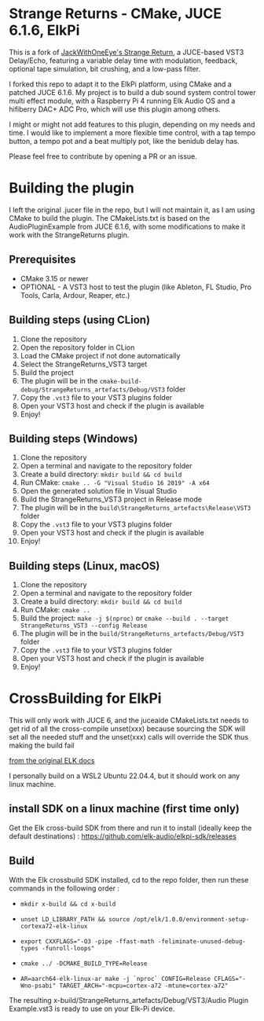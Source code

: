 # Strange Returns - CMake, JUCE 6.1.6, ElkPi
This is a fork of [JackWithOneEye's Strange Return](https://github.com/JackWithOneEye/StrangeReturns), a JUCE-based VST3 Delay/Echo,
featuring a variable delay time with modulation, feedback, optional tape simulation, bit crushing, and a low-pass filter.

I forked this repo to adapt it to the ElkPi platform, using CMake and a patched JUCE 6.1.6.
My project is to build a dub sound system control tower multi effect module, 
with a Raspberry Pi 4 running Elk Audio OS and a hifiberry DAC+ ADC Pro, which will use this plugin among others.

I might or might not add features to this plugin, depending on my needs and time.
I would like to implement a more flexible time control, with a tap tempo button,
a tempo pot and a beat multiply pot, like the benidub delay has.

Please feel free to contribute by opening a PR or an issue.

# Building the plugin

I left the original .jucer file in the repo, but I will not maintain it, as I am using CMake to build the plugin.
The CMakeLists.txt is based on the AudioPluginExample from JUCE 6.1.6, with some modifications to make it work with the
StrangeReturns plugin.

## Prerequisites
- CMake 3.15 or newer
- OPTIONAL - A VST3 host to test the plugin (like Ableton, FL Studio, Pro Tools, Carla, Ardour, Reaper, etc.)

## Building steps (using CLion)
1. Clone the repository
2. Open the repository folder in CLion
3. Load the CMake project if not done automatically
4. Select the StrangeReturns_VST3 target
5. Build the project
6. The plugin will be in the `cmake-build-debug/StrangeReturns_artefacts/Debug/VST3` folder
7. Copy the `.vst3` file to your VST3 plugins folder
8. Open your VST3 host and check if the plugin is available
9. Enjoy!

## Building steps (Windows)
1. Clone the repository
2. Open a terminal and navigate to the repository folder
3. Create a build directory: `mkdir build && cd build`
4. Run CMake: `cmake .. -G "Visual Studio 16 2019" -A x64`
5. Open the generated solution file in Visual Studio
6. Build the StrangeReturns_VST3 project in Release mode
7. The plugin will be in the `build\StrangeReturns_artefacts\Release\VST3` folder
8. Copy the `.vst3` file to your VST3 plugins folder
9. Open your VST3 host and check if the plugin is available
10. Enjoy!

## Building steps (Linux, macOS)
1. Clone the repository
2. Open a terminal and navigate to the repository folder
3. Create a build directory: `mkdir build && cd build`
4. Run CMake: `cmake ..`
5. Build the project: `make -j $(nproc)` or `cmake --build . --target StrangeReturns_VST3 --config Release`
6. The plugin will be in the `build/StrangeReturns_artefacts/Debug/VST3` folder
7. Copy the `.vst3` file to your VST3 plugins folder
8. Open your VST3 host and check if the plugin is available
9. Enjoy!


# CrossBuilding for ElkPi

This will only work with JUCE 6, and the juceaide CMakeLists.txt needs to get rid of all the cross-compile unset(xxx)
because sourcing the SDK will set all the needed stuff and the unset(xxx) calls will override the SDK thus making the
build fail

[from the original ELK docs](https://elk-audio.github.io/elk-docs/html/documents/building_plugins_for_elk.html#plugins-using-juce-version-6)

I personally build on a WSL2 Ubuntu 22.04.4, but it should work on any linux machine.

## install SDK on a linux machine  (first time only)

Get the Elk cross-build SDK from there and run it to install (ideally keep the default destinations) :
  https://github.com/elk-audio/elkpi-sdk/releases

## Build

With the Elk crossbuild SDK installed, cd to the repo folder, then run these commands in the following order :

- ```mkdir x-build && cd x-build```

- ```unset LD_LIBRARY_PATH && source /opt/elk/1.0.0/environment-setup-cortexa72-elk-linux```

- ```export CXXFLAGS="-O3 -pipe -ffast-math -feliminate-unused-debug-types -funroll-loops"```

- ```cmake ../ -DCMAKE_BUILD_TYPE=Release```

- ```AR=aarch64-elk-linux-ar make -j `nproc` CONFIG=Release CFLAGS="-Wno-psabi" TARGET_ARCH="-mcpu=cortex-a72 -mtune=cortex-a72"```

The resulting x-build/StrangeReturns_artefacts/Debug/VST3/Audio Plugin Example.vst3 is ready to use on your Elk-Pi device.
